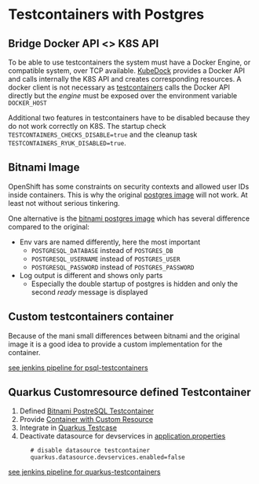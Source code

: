 # Testcontainers with Postgres

## Bridge Docker API <> K8S API 

To be able to use testcontainers the system must have a Docker Engine, or
compatible system, over TCP available. [KubeDock](https://github.com/joyrex2001/kubedock)
provides a Docker API and calls internally the K8S API and creates
corresponding resources. A docker client is not necessary as
[testcontainers](https://testcontainers.com) calls the Docker API directly but
the _engine_ must be exposed over the environment variable `DOCKER_HOST`

Additional two features in testcontainers have to be disabled because they do
not work correctly on K8S. The startup check `TESTCONTAINERS_CHECKS_DISABLE=true`
and the cleanup task `TESTCONTAINERS_RYUK_DISABLED=true`.


## Bitnami Image

OpenShift has some constraints on security contexts and allowed user IDs inside
containers. This is why the original [postgres image](https://hub.docker.com/_/postgres)
will not work. At least not without serious tinkering.

One alternative is the [bitnami postgres image](https://hub.docker.com/r/bitnami/postgresql)
which has several difference compared to the original:

* Env vars are named differently, here the most important
  * `POSTGRESQL_DATABASE` instead of `POSTGRES_DB`
  * `POSTGRESQL_USERNAME` instead of `POSTGRES_USER`
  * `POSTGRESQL_PASSWORD` instead of `POSTGRES_PASSWORD`
* Log output is different and shows only parts
  * Especially the double startup of postgres is hidden and only the second
    _ready_ message is displayed

## Custom testcontainers container

Because of the mani small differences between bitnami and the original image it
is a good idea to provide a custom implementation for the container.

[see jenkins pipeline for psql-testcontainers](../ci/testcontainer-example-bitnami-postgres.groovy)

## Quarkus Customresource defined Testcontainer

1) Defined [Bitnami PostreSQL Testcontainer](quarkus-testcontainers/src/test/java/com/baloise/codecamp/quarkus/BitnamiPostgreSQLContainer.java)
2) Provide [Container with Custom Resource](quarkus-testcontainers/src/test/java/com/baloise/codecamp/quarkus/MyPostgresTestResource.java)
3) Integrate in [Quarkus Testcase](quarkus-testcontainers/src/test/java/com/baloise/codecamp/quarkus/GreetingResourceTest.java)
4) Deactivate datasource for devservices in [application.properties](quarkus-testcontainers/src/main/resources/application.properties)
    ```properties
       # disable datasource testcontainer
       quarkus.datasource.devservices.enabled=false
    ```
[see jenkins pipeline for quarkus-testcontainers](../ci/testcontainer-example-quarkus-postgres.groovy)
